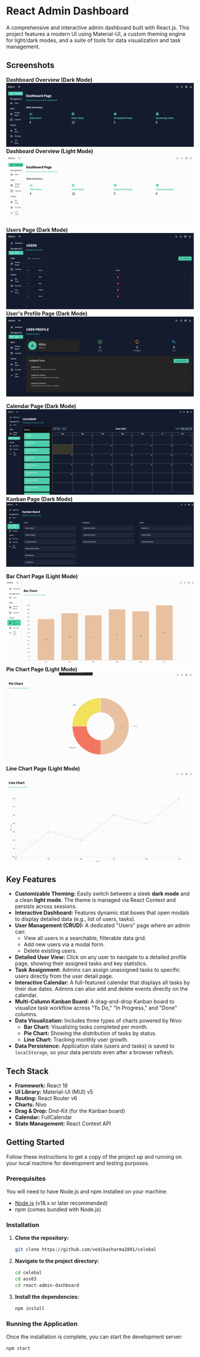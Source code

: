 # React Admin Dashboard

A comprehensive and interactive admin dashboard built with React.js. This project features a modern UI using Material-UI, a custom theming engine for light/dark modes, and a suite of tools for data visualization and task management.

## Screenshots

**Dashboard Overview (Dark Mode)**
![alt text](image.png)
**Dashboard Overview (Light Mode)**
![alt text](image-1.png)

**Users Page (Dark Mode)**
![alt text](image-2.png)
**User's Profile Page (Dark Mode)**
![alt text](image-3.png)


**Calendar Page (Dark Mode)**
![alt text](image-4.png)
**Kanban Page (Dark Mode)**
![alt text](image-5.png)

**Bar Chart Page (Light Mode)**
![alt text](image-6.png)
**Pie Chart Page (Light Mode)**
![alt text](image-7.png)
**Line Chart Page (Light Mode)**
![alt text](image-8.png)

## Key Features

-   **Customizable Theming:** Easily switch between a sleek **dark mode** and a clean **light mode**. The theme is managed via React Context and persists across sessions.
-   **Interactive Dashboard:** Features dynamic stat boxes that open modals to display detailed data (e.g., list of users, tasks).
-   **User Management (CRUD):** A dedicated "Users" page where an admin can:
    -   View all users in a searchable, filterable data grid.
    -   Add new users via a modal form.
    -   Delete existing users.
-   **Detailed User View:** Click on any user to navigate to a detailed profile page, showing their assigned tasks and key statistics.
-   **Task Assignment:** Admins can assign unassigned tasks to specific users directly from the user detail page.
-   **Interactive Calendar:** A full-featured calendar that displays all tasks by their due dates. Admins can also add and delete events directly on the calendar.
-   **Multi-Column Kanban Board:** A drag-and-drop Kanban board to visualize task workflow across "To Do," "In Progress," and "Done" columns.
-   **Data Visualization:** Includes three types of charts powered by Nivo:
    -   **Bar Chart:** Visualizing tasks completed per month.
    -   **Pie Chart:** Showing the distribution of tasks by status.
    -   **Line Chart:** Tracking monthly user growth.
-   **Data Persistence:** Application state (users and tasks) is saved to `localStorage`, so your data persists even after a browser refresh.

## Tech Stack

-   **Framework:** React 18
-   **UI Library:** Material-UI (MUI) v5
-   **Routing:** React Router v6
-   **Charts:** Nivo
-   **Drag & Drop:** Dnd-Kit (for the Kanban board)
-   **Calendar:** FullCalendar
-   **State Management:** React Context API

## Getting Started

Follow these instructions to get a copy of the project up and running on your local machine for development and testing purposes.

### Prerequisites

You will need to have Node.js and npm installed on your machine.
-   [Node.js](https://nodejs.org/) (v18.x or later recommended)
-   npm (comes bundled with Node.js)

### Installation

1.  **Clone the repository:**
    ```bash
    git clone https://github.com/vedikasharma2801/celebal
    ```

2.  **Navigate to the project directory:**
    ```bash
    cd celebal
    cd ass03
    cd react-admin-dashboard
    ```

3.  **Install the dependencies:**
    ```bash
    npm install
    ```

### Running the Application

Once the installation is complete, you can start the development server:

```bash
npm start